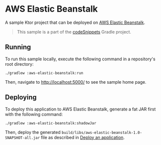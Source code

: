 # AWS Elastic Beanstalk

A sample Ktor project that can be deployed on [AWS Elastic Beanstalk](https://ktor.io/docs/elastic-beanstalk.html).
> This sample is a part of the [codeSnippets](../../README.md) Gradle project.

## Running

To run this sample locally, execute the following command in a repository's root directory:

```
./gradlew :aws-elastic-beanstalk:run
```
 
Then, navigate to [http://localhost:5000/](http://localhost:5000/) to see the sample home page.


## Deploying
To deploy this application to AWS Elastic Beanstalk, generate a fat JAR first with the following command:

```
./gradlew :aws-elastic-beanstalk:shadowJar
```

Then, deploy the generated `build/libs/aws-elastic-beanstalk-1.0-SNAPSHOT-all.jar` file as described in [Deploy an application](https://ktor.io/docs/elastic-beanstalk.html#deploy-app).